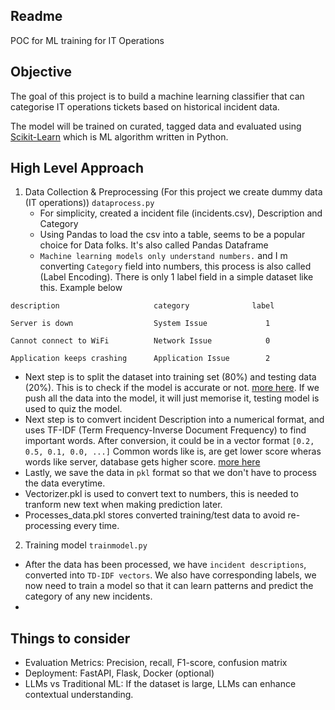 ## Readme

POC for ML training for IT Operations

## Objective

The goal of this project is to build a machine learning classifier that can categorise IT operations tickets based on historical incident data. 

The model will be trained on curated, tagged data and evaluated using [Scikit-Learn](https://scikit-learn.org/stable/) which is ML algorithm written in Python. 


## High Level Approach

1. Data Collection & Preprocessing (For this project we create dummy data (IT operations)) `dataprocess.py`
   *  For simplicity, created a incident file (incidents.csv), Description and Category
   *  Using Pandas to load the csv into a table, seems to be a popular choice for Data folks. It's also called Pandas Dataframe
   * `Machine learning models only understand numbers.` and I m converting `Category` field into numbers, this process is also called (Label Encoding). There is only 1 label field in a simple dataset like this. 
   Example below
```
description                     category              label

Server is down                  System Issue             1

Cannot connect to WiFi          Network Issue            0

Application keeps crashing      Application Issue        2
```
  * Next step is to split the dataset into training set (80%) and testing data (20%). This is to check if the model is accurate or not. [more here](https://scikit-learn.org/stable/modules/generated/sklearn.model_selection.train_test_split.html). If we push all the data into the model, it will just memorise it, testing model is used to quiz the model. 
  * Next step is to comvert incident Description into a numerical format, and uses TF-IDF (Term Frequency-Inverse Document Frequency) to find important words. After conversion, it could be in a vector format `[0.2, 0.5, 0.1, 0.0, ...]` Common words like is, are get lower score wheras words like server, database gets higher score. [more here](https://scikit-learn.org/stable/modules/generated/sklearn.feature_extraction.text.TfidfVectorizer.html)
  * Lastly, we save the data in `pkl` format so that we don't have to process the data everytime. 
  * Vectorizer.pkl is used to convert text to numbers, this is needed to tranform new text when making prediction later. 
  * Processes_data.pkl stores converted training/test data to avoid re-processing every time.  

2. Training model `trainmodel.py`
* After the data has been processed, we have `incident descriptions`, converted into `TD-IDF vectors`. We also have corresponding labels, we now need to train a model so that it can learn patterns and predict the category of any new incidents.
*   

## Things to consider

* Evaluation Metrics: Precision, recall, F1-score, confusion matrix
* Deployment: FastAPI, Flask, Docker (optional)
* LLMs vs Traditional ML: If the dataset is large, LLMs can enhance contextual understanding.

